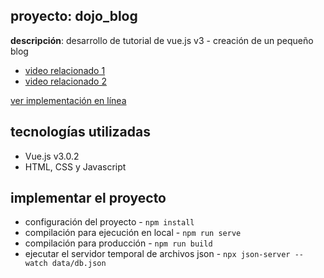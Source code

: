 ## proyecto: dojo_blog

**descripción**: desarrollo de tutorial de vue.js v3 - creación de un pequeño blog

- [video relacionado 1](https://www.youtube.com/watch?v=V-kxBWcPJfo&list=PL4cUxeGkcC9hYYGbV60Vq3IXYNfDk8At1&index=10)
- [video relacionado 2](https://www.youtube.com/watch?v=0FwBjPeLqQ8&list=PL4cUxeGkcC9hYYGbV60Vq3IXYNfDk8At1&index=11)

[ver implementación en línea](#)

## tecnologías utilizadas

- Vue.js v3.0.2
- HTML, CSS y Javascript

## implementar el proyecto

- configuración del proyecto - `npm install`
- compilación para ejecución en local - `npm run serve`
- compilación para producción - `npm run build`
- ejecutar el servidor temporal de archivos json - `npx json-server --watch data/db.json`